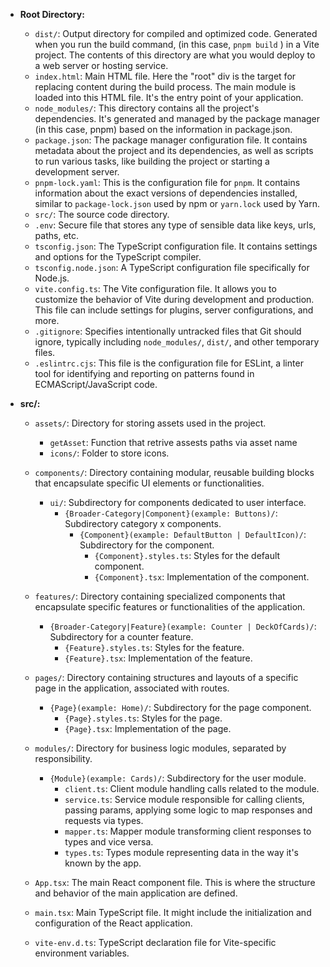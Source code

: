 - **Root Directory:**
  - `dist/`: Output directory for compiled and optimized code. Generated when you run the build command, (in this case, `pnpm build` ) in a Vite project. The contents of this directory are what you would deploy to a web server or hosting service.
  - `index.html`: Main HTML file. Here the "root" div is the target for replacing content during the build process. The main module is loaded into this HTML file. It's the entry point of your application.
  - `node_modules/`: This directory contains all the project's dependencies. It's generated and managed by the package manager (in this case, pnpm) based on the information in package.json.
  - `package.json`: The package manager configuration file. It contains metadata about the project and its dependencies, as well as scripts to run various tasks, like building the project or starting a development server.
  - `pnpm-lock.yaml`: This is the configuration file for `pnpm`. It contains information about the exact versions of dependencies installed, similar to `package-lock.json` used by npm or `yarn.lock` used by Yarn.
  - `src/`: The source code directory.
  - `.env`: Secure file that stores any type of sensible data like keys, urls, paths, etc.
  - `tsconfig.json`: The TypeScript configuration file. It contains settings and options for the TypeScript compiler.
  - `tsconfig.node.json`: A TypeScript configuration file specifically for Node.js.
  - `vite.config.ts`: The Vite configuration file. It allows you to customize the behavior of Vite during development and production. This file can include settings for plugins, server configurations, and more.
  - `.gitignore`: Specifies intentionally untracked files that Git should ignore, typically including `node_modules/`, `dist/`, and other temporary files.
  - `.eslintrc.cjs`: This file is the configuration file for ESLint, a linter tool for identifying and reporting on patterns found in ECMAScript/JavaScript code.

- **src/:**
  - `assets/`: Directory for storing assets used in the project.
    - `getAsset`: Function that retrive assests paths via asset name
    - `icons/`: Folder to store icons.
  - `components/`: Directory containing modular, reusable building blocks that encapsulate specific UI elements or functionalities. 
    - `ui/`: Subdirectory for components dedicated to user interface.
      - `{Broader-Category|Component}(example: Buttons)/`: Subdirectory category x components.
        - `{Component}(example: DefaultButton | DefaultIcon)/`: Subdirectory for the component.
          - `{Component}.styles.ts`: Styles for the default component.
          - `{Component}.tsx`: Implementation of the component.
  - `features/`: Directory containing specialized components that encapsulate specific features or functionalities of the application.
    - `{Broader-Category|Feature}(example: Counter | DeckOfCards)/`: Subdirectory for a counter feature.
      - `{Feature}.styles.ts`: Styles for the feature.
      - `{Feature}.tsx`: Implementation of the feature.
  - `pages/`: Directory containing structures and layouts of a specific page in the application, associated with routes.
    - `{Page}(example: Home)/`: Subdirectory for the page component.
      - `{Page}.styles.ts`: Styles for the page.
      - `{Page}.tsx`: Implementation of the page.
  - `modules/`: Directory for business logic modules, separated by responsibility.
    - `{Module}(example: Cards)/`: Subdirectory for the user module.
      - `client.ts`: Client module handling calls related to the module.
      - `service.ts`: Service module responsible for calling clients, passing params, applying some logic to map responses and requests via types.
      - `mapper.ts`: Mapper module transforming client responses to types and vice versa.
      - `types.ts`: Types module representing data in the way it's known by the app.
  
  - `App.tsx`: The main React component file. This is where the structure and behavior of the main application are defined.
  - `main.tsx`: Main TypeScript file. It might include the initialization and configuration of the React application.
  - `vite-env.d.ts`: TypeScript declaration file for Vite-specific environment variables.

